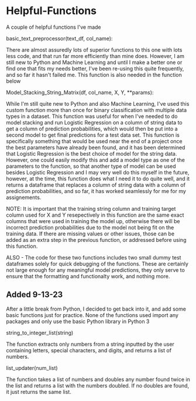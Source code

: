 # Helpful-Functions
A couple of helpful functions I've made 

basic_text_preprocessor(text_df, col_name):

There are almost assuredly lots of superior functions to this one with lots less code, and that run far more efficiently than mine does.
However, I am still new to Python and Machine Learning and until I make a better one or find one that fits my needs better,
I've been re-using this quite frequently, and so far it hasn't failed me. This function is also needed in the function below

Model_Stacking_String_Matrix(df, col_name, X, Y, **params):

While I'm still quite new to Python and also Machine Learning, I've used this custom function
more than once for binary classification with multiple data types in a dataset. This function was useful for when
I've needed to do model stacking and run Logistic Regression on a column
of string data to get a column of prediction probabilities, which would then be put into a
second model to get final predictions for a test data set. This function is specifically something 
that would be used near the end of a project once the best parameters have already been found,
and it has been determined that Logistic Regression
is the best choice of model for the string data. However, one could easily modify this and add a model type
as one of the parameters to the function, so that another type of model can be used besides Logistic Regression
and I may very well do this myself in the future, however, at the time, this function does what
I need it to do quite well, and it returns a dataframe that replaces a column of string data with a column of 
prediction probabilities, and so far, it has worked seamlessly for me for my assignements.

NOTE: It is important that the training string column and training target column used for X and Y resepectively 
in this function are the same exact columns that were used in training the model up, otherwise
there will be incorrect prediction probabilities due to the model not being fit on the training data. 
If there are missing values or other issues, those
can be added as an extra step in the previous function, or addressed before using this function.

ALSO - The code for these two functions includes two small dummy test dataframes solely for quick debugging of the functions. These are certainly
not large enough for any meaningful model predictions, they only serve to ensure that the formatting and functionalty work, and nothing more.


## Added 9-13-23

After a little break from Python, I decided to get back into it, and add some basic functions just for practice. None of the functions
used import any packages and only use the basic Python library in Python 3

string_to_integer_list(string)

The function extracts only numbers from a string inputted by the user containing letters, special characters, and digits, and returns a list of numbers. 

list_updater(num_list)

The function takes a list of numbers and doubles any number found twice in the list and returns a list with the numbers doubled.
If no doubles are found, it just returns the same list.
